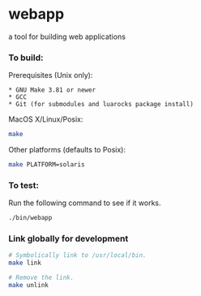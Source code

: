 webapp
======

a tool for building web applications

### To build: ###

Prerequisites (Unix only):

    * GNU Make 3.81 or newer
    * GCC
    * Git (for submodules and luarocks package install)

MacOS X/Linux/Posix:

``` bash
make
```

Other platforms (defaults to Posix):

``` bash
make PLATFORM=solaris
```

### To test: ###

Run the following command to see if it works.

``` bash
./bin/webapp
```

### Link globally for development ###

``` bash
# Symbolically link to /usr/local/bin.
make link

# Remove the link.
make unlink
```
